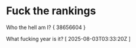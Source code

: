 # Fuck the rankings

Who the hell am I?
{ 38656604 }

What fucking year is it?
[ 2025-08-03T03:33:20Z ]
